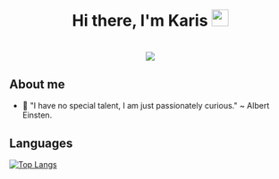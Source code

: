 
<h1 align="center">Hi there, I'm Karis <img src="https://raw.githubusercontent.com/aemmadi/aemmadi/master/wave.gif" width="30px"></h1> 

<h1 align="center"> <img src="https://media.giphy.com/media/l41lUR5urK4IAk3V6/giphy.gif?cid=ecf05e4780tas0uduw6z8b7pfwh6brbhk7yj70svfmswu30f&rid=giphy.gif&ct=g" /></h1> 


## About me

- <p> 🔭 "I have no special talent, I am just passionately curious." ~ Albert Einsten. </p>

## Languages


[![Top Langs](https://github-readme-stats.vercel.app/api/top-langs/?username=Carrieukie&layout=compact&theme=radical)](https://github.com/anuraghazra/github-readme-stats)

 
